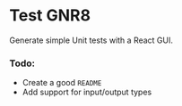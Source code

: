 # Test GNR8

Generate simple Unit tests with a React GUI.

### Todo:
- Create a good `README`
- Add support for input/output types

